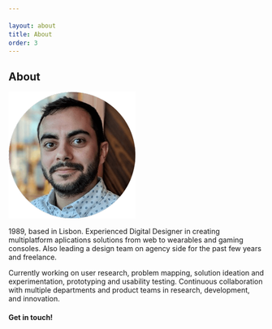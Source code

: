 ```yaml
---

layout: about
title: About
order: 3
---
```

## About

![about](/assets/images/about.png)

1989, based in Lisbon. Experienced Digital Designer in creating multiplatform aplications solutions from web to wearables and gaming consoles. Also leading a design team on agency side for the past few years and freelance. 

Currently working on user research, problem mapping, solution ideation and experimentation, prototyping and usability testing. Continuous collaboration with multiple departments and product teams in research, development, and innovation.

#### **Get in touch!** 



